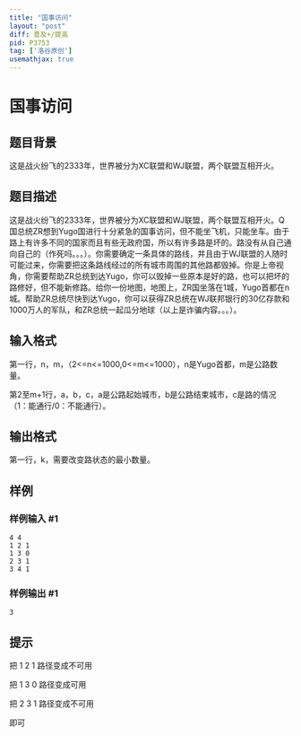 ```yaml
---
title: "国事访问"
layout: "post"
diff: 普及+/提高
pid: P3753
tag: ['洛谷原创']
usemathjax: true
---
```


# 国事访问
## 题目背景

这是战火纷飞的2333年，世界被分为XC联盟和WJ联盟，两个联盟互相开火。

## 题目描述

这是战火纷飞的2333年，世界被分为XC联盟和WJ联盟，两个联盟互相开火。Q国总统ZR想到Yugo国进行十分紧急的国事访问，但不能坐飞机，只能坐车。由于路上有许多不同的国家而且有些无政府国，所以有许多路是坏的。路没有从自己通向自己的（作死吗。。。）。你需要确定一条具体的路线，并且由于WJ联盟的人随时可能过来，你需要把这条路线经过的所有城市周围的其他路都毁掉。你是上帝视角，你需要帮助ZR总统到达Yugo，你可以毁掉一些原本是好的路，也可以把坏的路修好，但不能新修路。给你一份地图，地图上，ZR国坐落在1城，Yugo首都在n城。帮助ZR总统尽快到达Yugo，你可以获得ZR总统在WJ联邦银行的30亿存款和1000万人的军队，和ZR总统一起瓜分地球（以上是诈骗内容。。。）。

## 输入格式

第一行，n，m，（2<=n<=1000,0<=m<=1000），n是Yugo首都，m是公路数量。

第2至m+1行，a，b，c，a是公路起始城市，b是公路结束城市，c是路的情况（1：能通行/0：不能通行）。

## 输出格式

第一行，k，需要改变路状态的最小数量。

## 样例

### 样例输入 #1
```
4 4
1 2 1
1 3 0
2 3 1
3 4 1
```
### 样例输出 #1
```
3

```
## 提示

把 1 2 1 路径变成不可用

把 1 3 0 路径变成可用

把 2 3 1 路径变成不可用

即可
